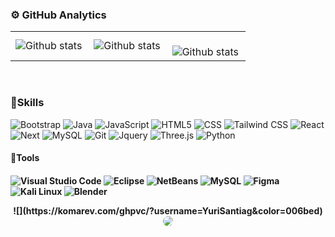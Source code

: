 


### ⚙️ GitHub Analytics

<table>
  <tr>
    <td>
       <img align="left" src="https://github-readme-stats.vercel.app/api?username=YuriSantiago&theme=dark&hide_border=false&include_all_commits=true&count_private=true" alt="Github stats" />
      </td>
    <td>
<img align="left" src="https://github-readme-stats.vercel.app/api/top-langs/?username=YuriSantiag&theme=dark&hide_border=false&include_all_commits=true&count_private=true&layout=compact" alt="Github stats" />
  </td>
    <td>
<br/>
<img align="left" src="https://github-readme-streak-stats.herokuapp.com/?user=YuriSantiag&theme=dark&hide_border=false" alt="Github stats" />
 </td>
  </tr>
</table><br/>





<h3>🚀Skills</h3>

![Bootstrap](https://img.shields.io/badge/-Bootstrap-333333?style=flat&logo=Bootstrap&logoColor=563D7C)
![Java](https://img.shields.io/badge/-Java-333333?style=flat&logo=Java&logoColor=007396)
![JavaScript](https://img.shields.io/badge/-JavaScript-333333?style=flat&logo=javascript)
![HTML5](https://img.shields.io/badge/-HTML5-333333?style=flat&logo=HTML5)
![CSS](https://img.shields.io/badge/-CSS-333333?style=flat&logo=CSS3&logoColor=1572B6)
![Tailwind CSS](https://img.shields.io/badge/-Tailwind%20CSS-333333?style=flat&logo=Tailwind%20CSS&logoColor=38B2AC)
![React](https://img.shields.io/badge/-React-333333?style=flat&logo=react)
![Next](https://img.shields.io/badge/-NextJs-333333?style=flat&logo=nextjs)
![MySQL](https://img.shields.io/badge/-MySQL-333333?style=flat&logo=mysql)
![Git](https://img.shields.io/badge/-Git-333333?style=flat&logo=git)
![Jquery](https://img.shields.io/badge/-Jquery-333333?style=flat&logo=jquery)
![Three.js](https://img.shields.io/badge/-Three.js-333333?style=flat&logo=three.js&logoColor=white)
![Python](https://img.shields.io/badge/-Python-333333?style=flat&logo=python&logoColor=white)



<h4>🔧Tools<h4/>

![Visual Studio Code](https://img.shields.io/badge/-Visual%20Studio%20Code-333333?style=flat&logo=visual-studio-code&logoColor=007ACC)
![Eclipse](https://img.shields.io/badge/-Eclipse-333333?style=flat&logo=eclipse-ide&logoColor=2C2255)
![NetBeans](https://img.shields.io/badge/-NetBeans-333333?style=flat&logo=netbeans&logoColor=2C2255)
![MySQL](https://img.shields.io/badge/-MySQL-333333?style=flat&logo=mysql&logoColor=2C2255)
![Figma](https://img.shields.io/badge/-Figma-333333?style=flat&logo=figma&logoColor=007ACC)
![Kali Linux](https://img.shields.io/badge/-Kali_Linux-333333?style=flat&logo=kali-linux&logoColor=white)
![Blender](https://img.shields.io/badge/-Blender-333333?style=flat&logo=blender&logoColor=white)





<div align="center"> 
  ![](https://komarev.com/ghpvc/?username=YuriSantiag&color=006bed)
<a href= "https://www.linkedin.com/in/yuri-santiago?utm_source=share&utm_campaign=share_via&utm_content=profile&utm_medium=ios_app" target="_blank"><img src="https://img.shields.io/badge/-LinkedIn-%230077B5?style=for-the-badge&logo=linkedin&logoColor=white" style="border-radius: 30px" target="_blank"></a> 
 </div>
